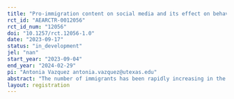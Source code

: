 ```yaml
---
title: "Pro-immigration content on social media and its effect on behavior and attitudes about immigration"
rct_id: "AEARCTR-0012056"
rct_id_num: "12056"
doi: "10.1257/rct.12056-1.0"
date: "2023-09-17"
status: "in_development"
jel: "nan"
start_year: "2023-09-04"
end_year: "2024-02-29"
pi: "Antonia Vazquez antonia.vazquez@utexas.edu"
abstract: "The number of immigrants has been rapidly increasing in the last decades. Natives do not generally welcome them in the new country and have wrong perceptions about them, which challenges their assimilation. It is not clear which is the best way to modify these beliefs and how it affects people’s behavior. On top of this, social media has become an integral part of modern life and even a channel for everyday political deliberation and for social and political movements. To what extent social media directly affects individuals’ social preferences, attitudes, and behavior is an open empirical question, especially when discussing immigration. To answer these questions, I will conduct an experiment on Facebook in Colombia, a country that has recently received a large influx of immigrants, and study if exposure to pro-immigration social media posts improves natives’ perceptions, attitudes, and altruistic behavior. I hypothesize that an increase in the pro-immigrant posts people see will increase exposure and salience of immigration topics, which will lead to changes in their perceptions, attitudes, and behaviors through changes in empathy and perspective-taking, which will depend on their initial beliefs. Since the number of immigrants has been increasing in the last decades and a body of research suggests that people have misperceptions about them, finding effective and far-reaching mediums to correct these misperceptions could be an important policy tool for overcoming anti-immigration sentiments."
layout: registration
---
```


